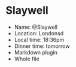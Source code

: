 # Slaywell

* Name: @Slaywell
* Location: Londonsd
* Local time: 18:36pm
* Dinner time: tomorrow
* Markdown plugin
* Whole file
